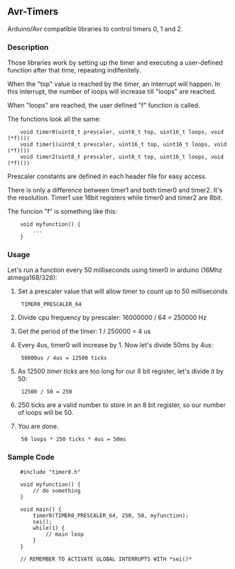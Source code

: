 ## Avr-Timers

Arduino/Avr compatible libraries to control timers 0, 1 and 2.

### Description

Those libraries work by setting up the timer and executing a user-defined function after
that time, repeating indifenitely.

When the "top" value is reached by the timer, an interrupt will happen. In this interrupt,
the number of loops will increase till "loops" are reached.

When "loops" are reached, the user defined "f" function is called.

The functions look all the same:

		void timer0(uint8_t prescaler, uint8_t top, uint16_t loops, void (*f)())
		void timer1(uint8_t prescaler, uint16_t top, uint16_t loops, void (*f)())
		void timer2(uint8_t prescaler, uint8_t top, uint16_t loops, void (*f)())

Prescaler constants are defined in each header file for easy access.

There is only a difference between timer1 and both timer0 and timer2. It's the resolution.
Timer1 use 16bit registers while timer0 and timer2 are 8bit.

The funcion "f" is something like this:

		void myfunction() {
			...
		}
	
### Usage

Let's run a function every 50 milliseconds using timer0 in arduino (16Mhz atmega168/328):

1. Set a prescaler value that will allow timer to count up to 50 milliseconds
	
		TIMER0_PRESCALER_64
		
2. Divide cpu frequency by prescaler: 16000000 / 64 = 250000 Hz

3. Get the period of the timer: 1 / 250000 = 4 us
	
4. Every 4us, timer0 will increase by 1. Now let's divide 50ms by 4us:
	
		50000us / 4us = 12500 ticks
	
5. As 12500 *timer ticks* are too long for our 8 bit register, let's divide it by 50:
	
		12500 / 50 = 250
		
6. 250 ticks are a valid number to store in an 8 bit register, so our number of loops
will be 50.
	
7. You are done.
	
		50 loops * 250 ticks * 4us = 50ms

### Sample Code
	
		#include "timer0.h"
		
		void myfunction() {
			// do something
		}
		
		void main() {
			timer0(TIMER0_PRESCALER_64, 250, 50, myfunction);
			sei();
			while(1) {
				// main loop
			}
		}

		// REMEMBER TO ACTIVATE GLOBAL INTERRUPTS WITH *sei()*

